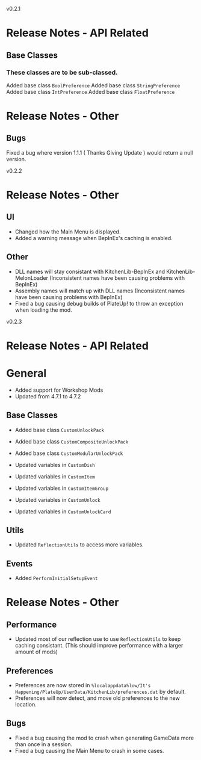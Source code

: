 v0.2.1

# Release Notes - API Related

## Base Classes
### These classes are to be sub-classed.

Added base class `BoolPreference`
Added base class `StringPreference`
Added base class `IntPreference`
Added base class `FloatPreference`

# Release Notes - Other

## Bugs

Fixed a bug where version 1.1.1 ( Thanks Giving Update ) would return a null version.

v0.2.2

# Release Notes - Other

## UI

- Changed how the Main Menu is displayed.
- Added a warning message when BepInEx's caching is enabled.

## Other

- DLL names will stay consistant with KitchenLib-BepInEx and KitchenLib-MelonLoader (Inconsistent names have been causing problems with BepInEx)
- Assembly names will match up with DLL names (Inconsistent names have been causing problems with BepInEx)
- Fixed a bug causing debug builds of PlateUp! to throw an exception when loading the mod.

v0.2.3

# Release Notes - API Related

# General

- Added support for Workshop Mods
- Updated from 4.7.1 to 4.7.2

## Base Classes

- Added base class `CustomUnlockPack`
- Added base class `CustomCompositeUnlockPack`
- Added base class `CustomModularUnlockPack`

- Updated variables in `CustomDish`
- Updated variables in `CustomItem`
- Updated variables in `CustomItemGroup`
- Updated variables in `CustomUnlock`
- Updated variables in `CustomUnlockCard`

## Utils

- Updated `ReflectionUtils` to access more variables.

## Events

- Added `PerformInitialSetupEvent`

# Release Notes - Other

## Performance

- Updated most of our reflection use to use `ReflectionUtils` to keep caching consistant. (This should improve performance with a larger amount of mods)

## Preferences

- Preferences are now stored in `%localappdata%low/It's Happening/PlateUp/UserData/KitchenLib/preferences.dat` by default.
- Preferences will now detect, and move old preferences to the new location.

## Bugs

- Fixed a bug causing the mod to crash when generating GameData more than once in a session.
- Fixed a bug causing the Main Menu to crash in some cases.